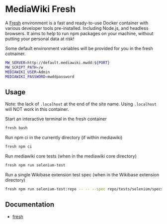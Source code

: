 # MediaWiki Fresh

A [Fresh](https://github.com/wikimedia/fresh) environment is a fast and ready-to-use Docker container with various developer tools pre-installed.
Including Node.js, and headless browsers. It aims to help to run npm packages on your machine, without putting your personal data at risk!

Some default environment variables will be provided for you in the fresh cotnainer.

```sh
MW_SERVER=http://default.mediawiki.mwdd:${PORT}
MW_SCRIPT_PATH=/w
MEDIAWIKI_USER=Admin
MEDIAWIKI_PASSWORD=mwddpassword
```

## Usage

Note: the lack of `.localhost` at the end of the site name. Using `.localhost` will NOT work in this container.

Start an interactive terminal in the fresh container

```sh
fresh bash
```
  
Run npm ci in the currently directory (if within mediawiki)
```sh
fresh npm ci
```
  
Run mediawiki core tests (when in the mediawiki core directory)
```sh
fresh npm run selenium-test
```
  
Run a single Wikibase extension test spec (when in the Wikibase extension directory)
```sh
fresh npm run selenium-test:repo -- -- --spec repo/tests/selenium/specs/item.js
```

## Documentation

- [fresh](https://github.com/wikimedia/fresh)